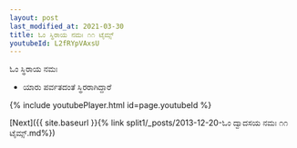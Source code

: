 ```yaml
---
layout: post
last_modified_at: 2021-03-30
title: ಓಂ ಸ್ಥಿರಾಯ ನಮಃ ೧೧ ಟೈಮ್ಸ್
youtubeId: L2fRYpVAxsU
---
```

 
 
 ಓಂ ಸ್ಥಿರಾಯ ನಮಃ  
 
 -  ಯಾರು ಪರ್ವತದಂತೆ ಸ್ಥಿರರಾಗಿದ್ದಾರೆ 
 
  
 
  
 
 
 
 
 
 


{% include youtubePlayer.html id=page.youtubeId %}
 
[Next]({{ site.baseurl }}{% link  split1/_posts/2013-12-20-ಓಂ ದ್ವಾದಸಯ ನಮಃ ೧೧ ಟೈಮ್ಸ್.md%})
 
